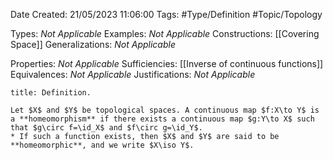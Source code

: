 <div class="topSpace"></div>

Date Created: 21/05/2023 11:06:00
Tags: #Type/Definition #Topic/Topology

Types: <i>Not Applicable</i>
Examples: <i>Not Applicable</i>
Constructions: [[Covering Space]]
Generalizations: <i>Not Applicable</i>

Properties: <i>Not Applicable</i>
Sufficiencies: [[Inverse of continuous functions]]
Equivalences: <i>Not Applicable</i>
Justifications: <i>Not Applicable</i>

``` ad-Definition
title: Definition.

Let $X$ and $Y$ be topological spaces. A continuous map $f:X\to Y$ is a **homeomorphism** if there exists a continuous map $g:Y\to X$ such that $g\circ f=\id_X$ and $f\circ g=\id_Y$.
* If such a function exists, then $X$ and $Y$ are said to be **homeomorphic**, and we write $X\iso Y$.

```
